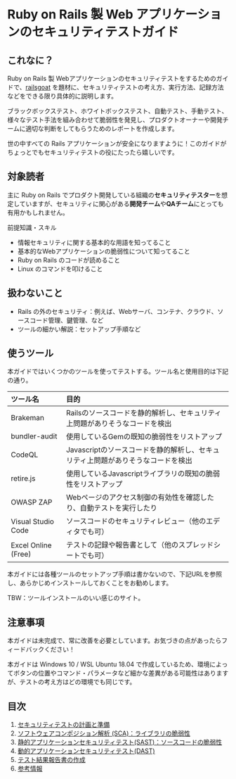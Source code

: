 # Ruby on Rails 製 Web アプリケーションのセキュリティテストガイド

## これなに？

Ruby on Rails 製 Webアプリケーションのセキュリティテストをするためのガイドで、[railsgoat](https://github.com/OWASP/railsgoat) を題材に、セキュリティテストの考え方、実行方法、記録方法などをできる限り具体的に説明します。

ブラックボックステスト、ホワイトボックステスト、自動テスト、手動テスト、様々なテスト手法を組み合わせて脆弱性を発見し、プロダクトオーナーや開発チームに適切な判断をしてもらうためのレポートを作成します。

世の中すべての Rails アプリケーションが安全になりますように！このガイドがちょっとでもセキュリティテストの役にたったら嬉しいです。

## 対象読者

主に Ruby on Rails でプロダクト開発している組織の**セキュリティテスター**を想定していますが、セキュリティに関心がある**開発チーム**や**QAチーム**にとっても有用かもしれません。

前提知識・スキル

- 情報セキュリティに関する基本的な用語を知ってること
- 基本的なWebアプリケーションの脆弱性について知ってること
- Ruby on Rails のコードが読めること
- Linux のコマンドを叩けること

## 扱わないこと

- Rails の外のセキュリティ：例えば、Webサーバ、コンテナ、クラウド、ソースコード管理、鍵管理、など
- ツールの細かい解説：セットアップ手順など

## 使うツール

本ガイドではいくつかのツールを使ってテストする。ツール名と使用目的は下記の通り。

|ツール名|目的|
|:--|:--|
|Brakeman|Railsのソースコードを静的解析し、セキュリティ上問題がありそうなコードを検出|
|bundler-audit|使用しているGemの既知の脆弱性をリストアップ|
|CodeQL|Javascriptのソースコードを静的解析し、セキュリティ上問題がありそうなコードを検出|
|retire.js|使用しているJavascriptライブラリの既知の脆弱性をリストアップ|
|OWASP ZAP|Webページのアクセス制御の有効性を確認したり、自動テストを実行したり|
|Visual Studio Code|ソースコードのセキュリティレビュー（他のエディタでも可）|
|Excel Online (Free)|テストの記録や報告書として（他のスプレッドシートでも可）|

本ガイドには各種ツールのセットアップ手順は書かないので、下記URLを参照し、あらかじめインストールしておくことをお勧めします。

TBW：ツールインストールのいい感じのサイト。

## 注意事項

本ガイドは未完成で、常に改善を必要としています。お気づきの点があったらフィードバックください！

本ガイドは Windows 10 / WSL Ubuntu 18.04 で作成しているため、環境によってボタンの位置やコマンド・パラメータなど細かな差異がある可能性はありますが、テストの考え方はどの環境でも同じです。

## 目次

1. [セキュリティテストの計画と準備](1-0%20plan%20and%20prepare.md)
3. [ソフトウェアコンポジション解析 (SCA)：ライブラリの脆弱性](2-0%20sca.md)
4. [静的アプリケーションセキュリティテスト(SAST)：ソースコードの脆弱性](3-0%20sast%20source%20code.md)
5. [動的アプリケーションセキュリティテスト(DAST)](4-0%20dynamic%20testing.md)
6. [テスト結果報告書の作成](5-0%20reporting.md)
7. [参考情報](9-0%20references.md)

